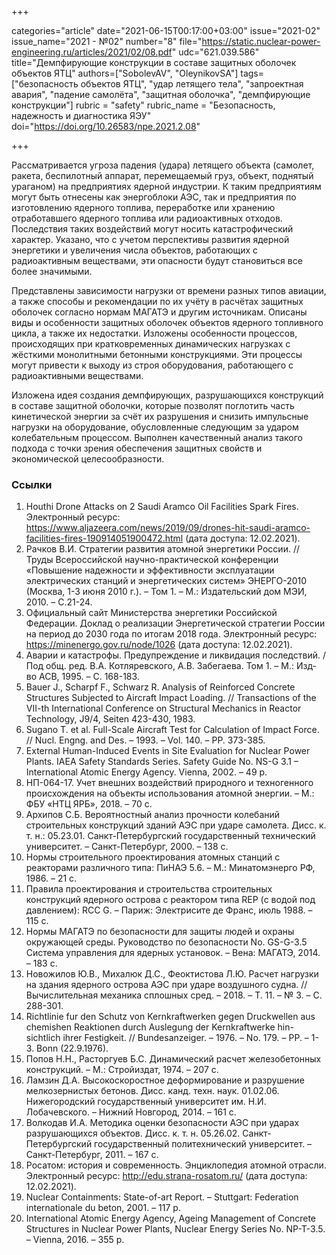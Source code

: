 +++

categories="article"
date="2021-06-15T00:17:00+03:00"
issue="2021-02"
issue_name="2021 - №02"
number="8"
file="https://static.nuclear-power-engineering.ru/articles/2021/02/08.pdf"
udc="621.039.586"
title="Демпфирующие конструкции в составе защитных оболочек объектов ЯТЦ"
authors=["SobolevAV", "OleynikovSA"]
tags=["безопасность объектов ЯТЦ", "удар летящего тела", "запроектная авария", "падение самолёта", "защитная оболочка", "демпфирующие конструкции"]
rubric = "safety"
rubric_name = "Безопасность, надежность и диагностика ЯЭУ"
doi="https://doi.org/10.26583/npe.2021.2.08"

+++

Рассматривается угроза падения (удара) летящего объекта (самолет, ракета, беспилотный аппарат, перемещаемый груз, объект, поднятый ураганом) на предприятиях ядерной индустрии. К таким предприятиям могут быть отнесены как энергоблоки АЭС, так и предприятия по изготовлению ядерного топлива, переработке или хранению отработавшего ядерного топлива или радиоактивных отходов. Последствия таких воздействий могут носить катастрофический характер. Указано, что с учетом перспективы развития ядерной энергетики и увеличения числа объектов, работающих с радиоактивным веществами, эти опасности будут становиться все более значимыми.

Представлены зависимости нагрузки от времени разных типов авиации, а также способы и рекомендации по их учёту в расчётах защитных оболочек согласно нормам МАГАТЭ и другим источникам. Описаны виды и особенности защитных оболочек объектов ядерного топливного цикла, а также их недостатки. Изложены особенности процессов, происходящих при кратковременных динамических нагрузках с жёсткими монолитными бетонными конструкциями. Эти процессы могут привести к выходу из строя оборудования, работающего с радиоактивными веществами.

Изложена идея создания демпфирующих, разрушающихся конструкций в составе защитной оболочки, которые позволят поглотить часть кинетической энергии за счёт их разрушения и снизить импульсные нагрузки на оборудование, обусловленные следующим за ударом колебательным процессом. Выполнен качественный анализ такого подхода с точки зрения обеспечения защитных свойств и экономической целесообразности.

### Ссылки

1. Houthi Drone Attacks on 2 Saudi Aramco Oil Facilities Spark Fires. Электронный ресурс: https://www.aljazeera.com/news/2019/09/drones-hit-saudi-aramco-facilities-fires-190914051900472.html (дата доступа: 12.02.2021).
2. Рачков В.И. Стратегии развития атомной энергетики России. // Труды Всероссийской научно-практической конференции «Повышение надежности и эффективности эксплуатации электрических станций и энергетических систем» ЭНЕРГО-2010 (Москва, 1-3 июня 2010 г.). – Том 1. – М.: Издательский дом МЭИ, 2010. – С.21-24.
3. Официальный сайт Министерства энергетики Российской Федерации. Доклад о реализации Энергетической стратегии России на период до 2030 года по итогам 2018 года. Электронный ресурс: https://minenergo.gov.ru/node/1026 (дата доступа: 12.02.2021).
4. Аварии и катастрофы. Предупреждение и ликвидация последствий. / Под общ. ред. В.А. Котляревского, А.В. Забегаева. Том 1. – М.: Изд-во АСВ, 1995. – С. 168-183.
5. Bauer J., Scharpf F., Schwarz R. Analysis of Reinforced Concrete Structures Subjected to Aircraft Impact Loading. // Transactions of the VII-th International Conference on Structural Mechanics in Reactor Technology, J9/4, Seiten 423-430, 1983.
6. Sugano T. et al. Full-Scale Aircraft Test for Calculation of Impact Force. // Nucl. Engng. and Des. – 1993. – Vol. 140. – PP. 373-385.
7. External Human-Induced Events in Site Evaluation for Nuclear Power Plants. IAEA Safety Standards Series. Safety Guide No. NS-G 3.1 – International Atomic Energy Agency. Vienna, 2002. – 49 p.
8. НП-064-17. Учет внешних воздействий природного и техногенного происхождения на объекты использования атомной энергии. – М.: ФБУ «НТЦ ЯРБ», 2018. – 70 с.
9. Архипов С.Б. Вероятностный анализ прочности колебаний строительных конструкций зданий АЭС при ударе самолета. Дисc. к. т. н.: 05.23.01. Санкт-Петербургский государственный технический университет. – Санкт-Петербург, 2000. – 138 с.
10. Нормы строительного проектирования атомных станций с реакторами различного типа: ПиНАЭ 5.6. – М.: Минатомэнерго РФ, 1986. – 21 с.
11. Правила проектирования и строительства строительных конструкций ядерного острова с реактором типа REP (с водой под давлением): RCC G. – Париж: Электрисите де Франс, июль 1988. – 115 с.
12. Нормы МАГАТЭ по безопасности для защиты людей и охраны окружающей среды. Руководство по безопасности No. GS-G-3.5 Система управления для ядерных установок. – Вена: МАГАТЭ, 2014. – 183 с.
13. Новожилов Ю.В., Михалюк Д.С., Феоктистова Л.Ю. Расчет нагрузки на здания ядерного острова АЭС при ударе воздушного судна. // Вычислительная механика
сплошных сред. – 2018. – Т. 11. – № 3. – С. 288-301.
14. Richtlinie fur den Schutz von Kernkraftwerken gegen Druckwellen aus chemishen Reaktionen durch Auslegung der Kernkraftwerke hin-sichtlich ihrer Festigkeit. // Bundesanzeiger. – 1976. – No. 179. – PP. – 1-3. Bonn (22.9.1976).
15. Попов Н.Н., Расторгуев Б.С. Динамический расчет железобетонных конструкций. – М.: Стройиздат, 1974. – 207 с.
16. Ламзин Д.А. Высокоскоростное деформирование и разрушение мелкозернистых
бетонов. Дисc. канд. техн. наук. 01.02.06. Нижегородский государственный университет им. Н.И. Лобачевского. – Нижний Новгород, 2014. – 161 с.
17. Волкодав И.А. Методика оценки безопасности АЭС при ударах разрушающихся объектов. Дисс. к. т. н. 05.26.02. Санкт-Петербургский государственный политехнический университет. – Санкт-Петербург, 2011. – 167 с.
18. Росатом: история и современность. Энциклопедия атомной отрасли. Электронный ресурс: http://edu.strana-rosatom.ru/ (дата доступа: 12.02.2021).
19. Nuclear Containments: State-of-art Report. – Stuttgart: Federation internationale du beton, 2001. – 117 p.
20. International Atomic Energy Agency, Ageing Management of Concrete Structures in Nuclear Power Plants, Nuclear Energy Series No. NP-T-3.5. – Vienna, 2016. – 355 p.